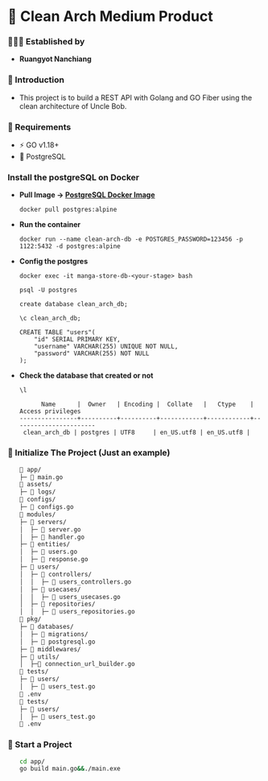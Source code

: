 <h1>🧹 Clean Arch Medium Product</h1>
<h3>🧑🏼‍💻 Established by</h3>
<ul>
    <li><strong>Ruangyot Nanchiang</strong></li>
</ul>

<h3>📃 Introduction</h3>
<ul>
    <li>This project is to build a REST API with Golang and GO Fiber using the clean architecture of Uncle Bob.</li>
</ul>

<h3>📝 Requirements</h3>
<ul>
    <li>⚡ GO v1.18+</li>
    <li>🐘 PostgreSQL</li>
</ul>

<h3>Install the postgreSQL on Docker</h3>
<ul>
<li>

<strong>Pull Image -> <a href="https://hub.docker.com/_/postgres" target="_blank">PostgreSQL Docker Image</a></strong>

```
docker pull postgres:alpine
```
</li>

<li>

<strong>Run the container</strong>

```
docker run --name clean-arch-db -e POSTGRES_PASSWORD=123456 -p 1122:5432 -d postgres:alpine
```
</li>
<li>

<strong>Config the postgres</strong>

```
docker exec -it manga-store-db-<your-stage> bash
```
```
psql -U postgres
```
```
create database clean_arch_db;
```

```
\c clean_arch_db;
```

```
CREATE TABLE "users"(
    "id" SERIAL PRIMARY KEY,
    "username" VARCHAR(255) UNIQUE NOT NULL,
    "password" VARCHAR(255) NOT NULL
);
```
</li>
<li>

<strong>Check the database that created or not</strong>

```
\l
```
```
      Name      |  Owner   | Encoding |  Collate   |   Ctype    |   Access privileges
----------------+----------+----------+------------+------------+-----------------------
 clean_arch_db | postgres | UTF8     | en_US.utf8 | en_US.utf8 |
```
</li>
</ul>

<h3>🔩 Initialize The Project (Just an example)</h3>
<ul>

```zsh
📂 app/
├─ 📄 main.go
📂 assets/
├─ 📂 logs/
📂 configs/
├─ 📄 configs.go
📂 modules/
├─ 📂 servers/
│  ├─ 📄 server.go
│  ├─ 📄 handler.go
├─ 📂 entities/
│  ├─ 📄 users.go
│  ├─ 📄 response.go
├─ 📂 users/
│  ├─ 📂 controllers/
│  │  ├─ 📄 users_controllers.go
│  ├─ 📂 usecases/
│  │  ├─ 📄 users_usecases.go
│  ├─ 📂 repositories/
│  │  ├─ 📄 users_repositories.go
📂 pkg/
├─ 📂 databases/
│  ├─ 📂 migrations/
│  ├─ 📄 postgresql.go
├─ 📂 middlewares/
├─ 📂 utils/
│  ├─📄 connection_url_builder.go
📂 tests/
├─ 📂 users/
│  ├─ 📄 users_test.go
📄 .env
📂 tests/
├─ 📂 users/
│  ├─ 📄 users_test.go
📄 .env
```
</ul>

<h3>🚀 Start a Project</h3>
<ul>

```zsh
cd app/
go build main.go&&./main.exe
```
</ul>